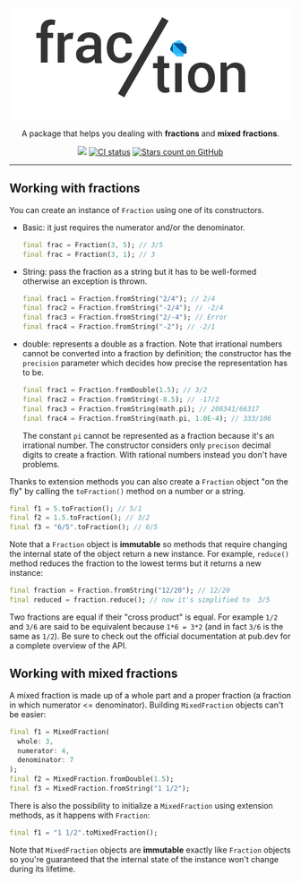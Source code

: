 <p align="center"><img src="https://raw.githubusercontent.com/albertodev01/fraction/nullsafety_release/assets/package_logo.png" alt="fraction package logo" /></p>
<p align="center">A package that helps you dealing with <b>fractions</b> and <b>mixed fractions</b>.</p>
<p align="center">
    <a href="https://codecov.io/gh/albertodev01/fraction"><img src="https://codecov.io/gh/albertodev01/fraction/branch/master/graph/badge.svg?token=YKA1ZYUROR"/></a>
    <a href="https://github.com/albertodev01/fraction/actions"><img src="https://github.com/albertodev01/fraction/workflows/fractions_ci/badge.svg" alt="CI status" /></a>
    <a href=""><img src="https://img.shields.io/github/stars/albertodev01/fraction.svg?style=flat&logo=github&colorB=blue&label=stars" alt="Stars count on GitHub" /></a>
</p>

---

## Working with fractions

You can create an instance of `Fraction` using one of its constructors.

 - Basic: it just requires the numerator and/or the denominator.

   ```dart
   final frac = Fraction(3, 5); // 3/5
   final frac = Fraction(3, 1); // 3
   ```

 - String: pass the fraction as a string but it has to be well-formed otherwise an exception is
   thrown.

   ```dart
   final frac1 = Fraction.fromString("2/4"); // 2/4
   final frac2 = Fraction.fromString("-2/4"); // -2/4
   final frac3 = Fraction.fromString("2/-4"); // Error
   final frac4 = Fraction.fromString("-2"); // -2/1
   ```

 - double: represents a double as a fraction. Note that irrational numbers cannot be converted into
   a fraction by definition; the constructor has the `precision` parameter which decides how precise
   the representation has to be.

   ```dart
   final frac1 = Fraction.fromDouble(1.5); // 3/2
   final frac2 = Fraction.fromString(-8.5); // -17/2
   final frac3 = Fraction.fromString(math.pi); // 208341/66317
   final frac4 = Fraction.fromString(math.pi, 1.0E-4); // 333/106
   ```

   The constant `pi` cannot be represented as a fraction because it's an irrational number. The constructor considers only `precison` decimal digits to create a fraction. With rational numbers instead you don't have problems.

Thanks to extension methods you can also create a `Fraction` object "on the fly" by calling the `toFraction()` method on a number or a string.

```dart
final f1 = 5.toFraction(); // 5/1
final f2 = 1.5.toFraction(); // 3/2
final f3 = "6/5".toFraction(); // 6/5
```

Note that a `Fraction` object is **immutable** so methods that require changing the internal state of the object return a new instance. For example, `reduce()` method reduces the fraction to the lowest terms but it returns a new instance:

```dart
final fraction = Fraction.fromString("12/20"); // 12/20
final reduced = fraction.reduce(); // now it's simplified to  3/5
```

Two fractions are equal if their "cross product" is equal. For example `1/2` and `3/6` are said to be equivalent because `1*6 = 3*2` (and in fact `3/6` is the same as `1/2`). Be sure to check out the official documentation at pub.dev for a complete overview of the API.

## Working with mixed fractions

A mixed fraction is made up of a whole part and a proper fraction (a fraction in which numerator <= denominator). Building `MixedFraction` objects can't be easier:

```dart
final f1 = MixedFraction(
  whole: 3, 
  numerator: 4, 
  denominator: 7
);
final f2 = MixedFraction.fromDouble(1.5);
final f3 = MixedFraction.fromString("1 1/2");
```

There is also the possibility to initialize a `MixedFraction` using extension methods, as it happens with `Fraction`:

```dart
final f1 = "1 1/2".toMixedFraction();
```

Note that `MixedFraction` objects are **immutable** exactly like `Fraction` objects so you're guaranteed that the internal state of the instance won't change during its lifetime.